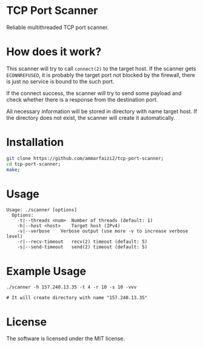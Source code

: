 
# TCP Port Scanner
Reliable multithreaded TCP port scanner.

# How does it work?
This scanner will try to call `connect(2)` to the target host. If the scanner gets `ECONNREFUSED`, it is probably the target port not blocked by the firewall, there is just no service is bound to the such port.

If the connect success, the scanner will try to send some payload and check whether there is a response from the destination port.

All necessary information will be stored in directory with name target host. If the directory does not exist, the scanner will create it automatically.

# Installation
```sh
git clone https://github.com/ammarfaizi2/tcp-port-scanner;
cd tcp-port-scanner;
make;
```

# Usage
```
Usage: ./scanner [options]
  Options:
    -t|--threads <num>	Number of threads (default: 1)
    -h|--host <host>	Target host (IPv4)
    -v|--verbose	Verbose output (use more -v to increase verbose level)
    -r|--recv-timeout	recv(2) timeout (default: 5)
    -s|--send-timeout	send(2) timeout (default: 5)
```

# Example Usage
```
./scanner -h 157.240.13.35 -t 4 -r 10 -s 10 -vvv

# It will create directory with name "157.240.13.35"
```

# License
The software is licensed under the MIT license.
